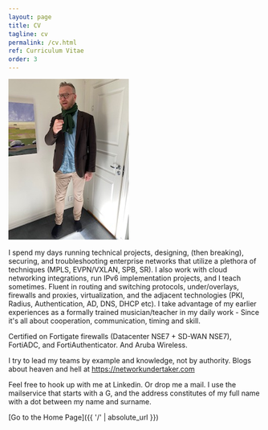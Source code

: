 ```yaml
---
layout: page
title: CV
tagline: cv
permalink: /cv.html
ref: Curriculum Vitae
order: 3
---
```


![Me](/jag.jpg)

I spend my days running technical projects, designing, (then breaking), securing, and troubleshooting enterprise networks that utilize a plethora of techniques (MPLS, EVPN/VXLAN, SPB, SR). I also work with cloud networking integrations, run IPv6 implementation projects, and I teach sometimes. Fluent in routing and switching protocols, under/overlays, firewalls and proxies, virtualization, and the adjacent technologies (PKI, Radius, Authentication, AD, DNS, DHCP etc). I take advantage of my earlier experiences as a formally trained musician/teacher in my daily work - Since it's all about cooperation, communication, timing and skill.

Certified on Fortigate firewalls (Datacenter NSE7 + SD-WAN NSE7), FortiADC, and FortiAuthenticator. And Aruba Wireless.

I try to lead my teams by example and knowledge, not by authority.
Blogs about heaven and hell at https://networkundertaker.com

Feel free to hook up with me at Linkedin. Or drop me a mail.
I use the mailservice that starts with a G, and the address constitutes of my full name with a dot between my name and surname. 

[Go to the Home Page]({{ '/' | absolute_url }})
